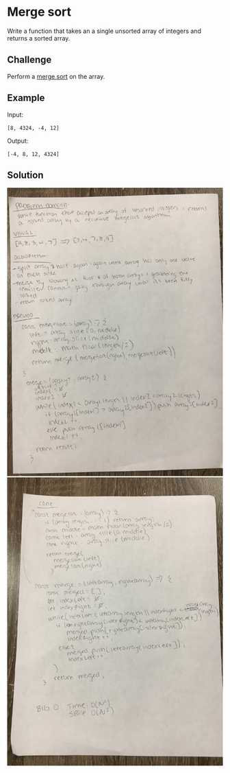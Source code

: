 # Merge sort

Write a function that takes an a single unsorted array of integers and returns a sorted array.

## Challenge

Perform a [merge sort](https://en.wikipedia.org/wiki/Merge_sort) on the array.

## Example

Input:

    [8, 4324, -4, 12]
    
Output:

    [-4, 8, 12, 4324]

## Solution

![whiteboard solution](../assets/mergesort-1.jpg)
![whiteboard solution](../assets/mergesort-2.jpg)
